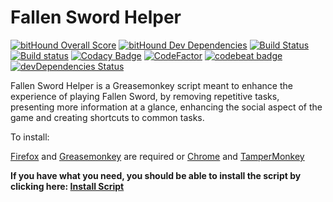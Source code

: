 # Fallen Sword Helper

[![bitHound Overall Score](https://www.bithound.io/github/fallenswordhelper/fallenswordhelper/badges/score.svg)](https://www.bithound.io/github/fallenswordhelper/fallenswordhelper)
[![bitHound Dev Dependencies](https://www.bithound.io/github/fallenswordhelper/fallenswordhelper/badges/devDependencies.svg)](https://www.bithound.io/github/fallenswordhelper/fallenswordhelper/master/dependencies/npm)
[![Build Status](https://travis-ci.org/fallenswordhelper/fallenswordhelper.svg?branch=master)](https://travis-ci.org/fallenswordhelper/fallenswordhelper)
[![Build status](https://ci.appveyor.com/api/projects/status/715kmqrhqvuna3aa/branch/master?svg=true)](https://ci.appveyor.com/project/atompkins/fallenswordhelper/branch/master)
[![Codacy Badge](https://api.codacy.com/project/badge/Grade/3e8c12d5e2ef4a8a89b8cca8f23b8dbd)](https://www.codacy.com/app/atompkins/fallenswordhelper?utm_source=github.com&amp;utm_medium=referral&amp;utm_content=fallenswordhelper/fallenswordhelper&amp;utm_campaign=Badge_Grade)
[![CodeFactor](https://www.codefactor.io/repository/github/fallenswordhelper/fallenswordhelper/badge)](https://www.codefactor.io/repository/github/fallenswordhelper/fallenswordhelper)
[![codebeat badge](https://codebeat.co/badges/63cac31b-413a-4f54-b445-025c94033b49)](https://codebeat.co/projects/github-com-fallenswordhelper-fallenswordhelper-master)
[![devDependencies Status](https://david-dm.org/fallenswordhelper/fallenswordhelper/dev-status.svg)](https://david-dm.org/fallenswordhelper/fallenswordhelper?type=dev)

Fallen Sword Helper is a Greasemonkey script meant to enhance the experience of playing Fallen Sword, by removing repetitive tasks, presenting more information at a glance, enhancing the social aspect of the game and creating shortcuts to common tasks.

To install:

[Firefox](http://getfirefox.com) and [Greasemonkey](https://addons.mozilla.org/firefox/addon/748) are required or [Chrome](http://www.google.com/chrome/) and [TamperMonkey](https://chrome.google.com/webstore/detail/tampermonkey/dhdgffkkebhmkfjojejmpbldmpobfkfo)

**If you have what you need, you should be able to install the script by clicking here: [Install Script](https://fallenswordhelper.github.io/fallenswordhelper/Releases/Current/fallenswordhelper.user.js)**




